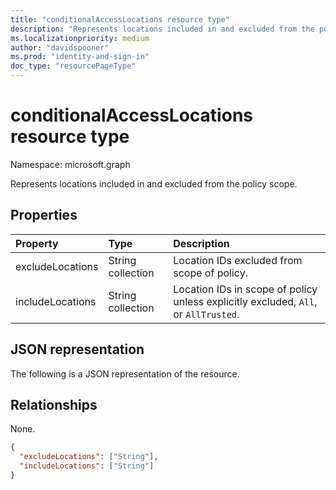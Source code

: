 ```yaml
---
title: "conditionalAccessLocations resource type"
description: "Represents locations included in and excluded from the policy scope."
ms.localizationpriority: medium
author: "davidspooner"
ms.prod: "identity-and-sign-in"
doc_type: "resourcePageType"
---
```


# conditionalAccessLocations resource type

Namespace: microsoft.graph

Represents locations included in and excluded from the policy scope.

## Properties

| Property     | Type        | Description |
|:-------------|:------------|:------------|
| excludeLocations | String collection | Location IDs excluded from scope of policy. |
| includeLocations | String collection | Location IDs in scope of policy unless explicitly excluded, `All`, or `AllTrusted`. |

## JSON representation

The following is a JSON representation of the resource.

## Relationships

None.

<!-- {
  "blockType": "resource",
  "optionalProperties": [
    "includeLocations",
    "excludeLocations"
  ],
  "@odata.type": "microsoft.graph.conditionalAccessLocations",
  "baseType": null
}-->

```json
{
  "excludeLocations": ["String"],
  "includeLocations": ["String"]
}
```

<!-- uuid: 16cd6b66-4b1a-43a1-adaf-3a886856ed98
2019-02-04 14:57:30 UTC -->
<!-- {
  "type": "#page.annotation",
  "description": "conditionalAccessLocations resource",
  "keywords": "",
  "section": "documentation",
  "tocPath": ""
}-->

